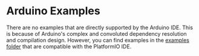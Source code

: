 

# Arduino Examples

There are no examples that are directly supported by the Arduino IDE. This is because of Arduino's complex and convoluted dependency resolution and compilation design. However, you can find examples in the [examples folder](../extras/PIO-Examples/) that are compatible with the PlatformIO IDE.
